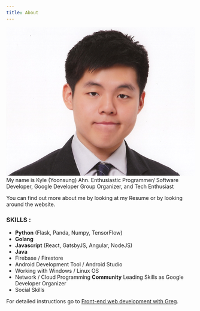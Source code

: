 ```yaml
---
title: About
---
```


![KylePhoto](./ys-img.png)
My name is Kyle (Yoonsung) Ahn. Enthusiastic Programmer/ Software Developer, Google Developer Group Organizer, and Tech Enthusiast

You can find out more about me by looking at my Resume or by looking around the website. 

### SKILLS :

* **Python** (Flask, Panda, Numpy, TensorFlow)
* **Golang**
* **Javascript** (React, GatsbyJS, Angular, NodeJS)
* **Java**
* Firebase / Firestore
* Android Development Tool / Android Studio
* Working with Windows / Linux OS
* Network / Cloud Programming
**Community** Leading Skills as Google Developer Organizer
* Social Skills

For detailed instructions go to [Front-end web development with Greg](https://dev.greglobinski.com/gatsby-starter-personal-blog/).
